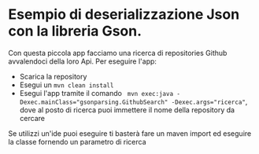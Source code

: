 # Esempio di deserializzazione Json con la libreria Gson.

Con questa piccola app facciamo una ricerca di repositories Github avvalendoci della loro Api.
Per eseguire l'app:

- Scarica la repository
- Esegui un ``` mvn clean install ```
- Esegui l'app tramite il comando ``` mvn exec:java -Dexec.mainClass="gsonparsing.GithubSearch" -Dexec.args="ricerca"```,
dove al posto di ricerca puoi immettere il nome della repository da cercare

Se utilizzi un'ide puoi eseguire ti basterà fare un maven import ed eseguire la classe fornendo un parametro di ricerca
